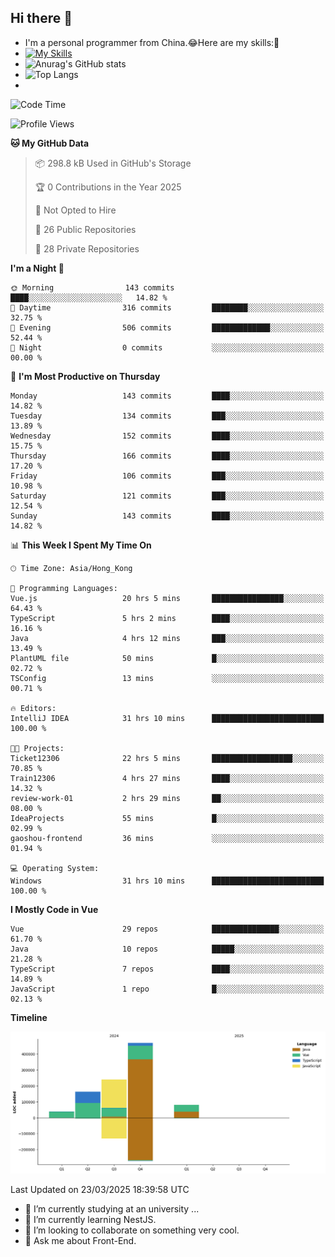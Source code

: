 ## Hi there 👋
- I'm a personal programmer from China.😂Here are my skills:🤔
- [![My Skills](https://skillicons.dev/icons?i=js,html,css,vue,typescript,java,golang)](https://skillicons.dev)
- ![Anurag's GitHub stats](https://github-readme-stats.vercel.app/api?username=FluffyChi-Xing&count_private=true&show_icons=true&theme=radical)
- ![Top Langs](https://github-readme-stats.vercel.app/api/top-langs/?username=FluffyChi-Xing)
- <!--START_SECTION:waka-->
![Code Time](http://img.shields.io/badge/Code%20Time-1%2C226%20hrs%2034%20mins-blue)

![Profile Views](http://img.shields.io/badge/Profile%20Views-1-blue)

**🐱 My GitHub Data** 

> 📦 298.8 kB Used in GitHub's Storage 
 > 
> 🏆 0 Contributions in the Year 2025
 > 
> 🚫 Not Opted to Hire
 > 
> 📜 26 Public Repositories 
 > 
> 🔑 28 Private Repositories 
 > 
**I'm a Night 🦉** 

```text
🌞 Morning                143 commits         ████░░░░░░░░░░░░░░░░░░░░░   14.82 % 
🌆 Daytime                316 commits         ████████░░░░░░░░░░░░░░░░░   32.75 % 
🌃 Evening                506 commits         █████████████░░░░░░░░░░░░   52.44 % 
🌙 Night                  0 commits           ░░░░░░░░░░░░░░░░░░░░░░░░░   00.00 % 
```
📅 **I'm Most Productive on Thursday** 

```text
Monday                   143 commits         ████░░░░░░░░░░░░░░░░░░░░░   14.82 % 
Tuesday                  134 commits         ███░░░░░░░░░░░░░░░░░░░░░░   13.89 % 
Wednesday                152 commits         ████░░░░░░░░░░░░░░░░░░░░░   15.75 % 
Thursday                 166 commits         ████░░░░░░░░░░░░░░░░░░░░░   17.20 % 
Friday                   106 commits         ███░░░░░░░░░░░░░░░░░░░░░░   10.98 % 
Saturday                 121 commits         ███░░░░░░░░░░░░░░░░░░░░░░   12.54 % 
Sunday                   143 commits         ████░░░░░░░░░░░░░░░░░░░░░   14.82 % 
```


📊 **This Week I Spent My Time On** 

```text
🕑︎ Time Zone: Asia/Hong_Kong

💬 Programming Languages: 
Vue.js                   20 hrs 5 mins       ████████████████░░░░░░░░░   64.43 % 
TypeScript               5 hrs 2 mins        ████░░░░░░░░░░░░░░░░░░░░░   16.16 % 
Java                     4 hrs 12 mins       ███░░░░░░░░░░░░░░░░░░░░░░   13.49 % 
PlantUML file            50 mins             █░░░░░░░░░░░░░░░░░░░░░░░░   02.72 % 
TSConfig                 13 mins             ░░░░░░░░░░░░░░░░░░░░░░░░░   00.71 % 

🔥 Editors: 
IntelliJ IDEA            31 hrs 10 mins      █████████████████████████   100.00 % 

🐱‍💻 Projects: 
Ticket12306              22 hrs 5 mins       ██████████████████░░░░░░░   70.85 % 
Train12306               4 hrs 27 mins       ████░░░░░░░░░░░░░░░░░░░░░   14.32 % 
review-work-01           2 hrs 29 mins       ██░░░░░░░░░░░░░░░░░░░░░░░   08.00 % 
IdeaProjects             55 mins             █░░░░░░░░░░░░░░░░░░░░░░░░   02.99 % 
gaoshou-frontend         36 mins             ░░░░░░░░░░░░░░░░░░░░░░░░░   01.94 % 

💻 Operating System: 
Windows                  31 hrs 10 mins      █████████████████████████   100.00 % 
```

**I Mostly Code in Vue** 

```text
Vue                      29 repos            ███████████████░░░░░░░░░░   61.70 % 
Java                     10 repos            █████░░░░░░░░░░░░░░░░░░░░   21.28 % 
TypeScript               7 repos             ████░░░░░░░░░░░░░░░░░░░░░   14.89 % 
JavaScript               1 repo              █░░░░░░░░░░░░░░░░░░░░░░░░   02.13 % 
```



**Timeline**

![Lines of Code chart](https://raw.githubusercontent.com/FluffyChi-Xing/FluffyChi-Xing/main/assets/bar_graph.png)


 Last Updated on 23/03/2025 18:39:58 UTC
<!--END_SECTION:waka-->
- 🔭 I’m currently studying at an university ...
- 🌱 I’m currently learning NestJS.
- 👯 I’m looking to collaborate on something very cool.
- 💬 Ask me about Front-End.
